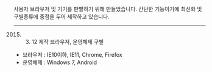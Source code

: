 사용자 브라우저 및 기기를 판별하기 위해 만들었습니다.
간단한 기능이기에 최신화 및 구별종류에 중점을 두어 제작하고 있습니다.

-----------------------------------------

2015. 03. 12 제작
브라우저, 운영체제 구별
- 브라우저 : IE10이하, IE11, Chrome, Firefox
- 운영체제 : Windows 7, Android